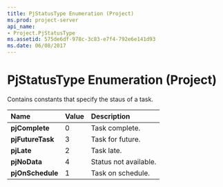 ```yaml
---
title: PjStatusType Enumeration (Project)
ms.prod: project-server
api_name:
- Project.PjStatusType
ms.assetid: 575de6df-978c-3c83-e7f4-792e6e141d93
ms.date: 06/08/2017
---
```



# PjStatusType Enumeration (Project)

Contains constants that specify the staus of a task.



|**Name**|**Value**|**Description**|
|:-----|:-----|:-----|
|**pjComplete**|0|Task complete.|
|**pjFutureTask**|3|Task for future.|
|**pjLate**|2|Task late.|
|**pjNoData**|4|Status not available.|
|**pjOnSchedule**|1|Task on schedule.|

